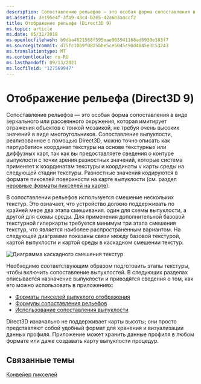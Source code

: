 ```yaml
---
description: Сопоставление рельефов — это особая форма сопоставления в виде зеркального или рассеянного окружения, которая имитирует отражения объектов с тонкой мозаикой, не требуя очень высоких значений в виде многоугольников.
ms.assetid: 3e195e4f-3fa9-43c4-b2e5-42a6b3aaccf2
title: Отображение рельефа (Direct3D 9)
ms.topic: article
ms.date: 05/31/2018
ms.openlocfilehash: b9dba4621568f595eae965941168ad6930e183f7
ms.sourcegitcommit: d75fc10b9f0825bbe5ce5045c90d4045e3c53243
ms.translationtype: MT
ms.contentlocale: ru-RU
ms.lasthandoff: 09/13/2021
ms.locfileid: "127569947"
---
```

# <a name="bump-mapping-direct3d-9"></a>Отображение рельефа (Direct3D 9)

Сопоставление рельефов — это особая форма сопоставления в виде зеркального или рассеянного окружения, которая имитирует отражения объектов с тонкой мозаикой, не требуя очень высоких значений в виде многоугольников. Сопоставление выпуклости, реализованное с помощью Direct3D, можно точно описать как пертурбатион координат текстуры на основе текстурных или диффузных карт, так как вы предоставляете сведения о контуре выпуклости с точки зрения разностных значений, которые система применяет к координатам текстуры и координаты v карты среды на следующей стадии текстуры. Разностные значения кодируются в формате пикселей поверхности на карте выпуклости (см. раздел [неровные форматы пикселей на карте](bump-map-pixel-formats.md)).

В сопоставлении рельефов используется смешение нескольких текстур. Это означает, что устройство должно поддерживать по крайней мере два этапа смешивания. один для схемы выпуклости, а другой для схемы среды. Для применения дополнительной базовой текстурной гиперкарты требуется минимум три этапа смешения текстур, что является наиболее распространенным вариантом. На следующей диаграмме показаны связи между базовой текстурой, картой выпуклости и картой среды в каскадном смешении текстур.

![Диаграмма каскадного смешения текстур](images/bumpmap-tcascade.png)

Необходимо соответствующим образом подготовить этапы текстуры, чтобы включить сопоставление выпуклостей. В следующих разделах описывается назначение выпуклости и приводятся сведения о том, как его можно использовать в приложениях:

-   [Форматы пикселей выпуклого отображения](bump-map-pixel-formats.md)
-   [Формулы сопоставления рельефов](bump-mapping-formulas.md)
-   [Использование сопоставления выпуклости](using-bump-mapping.md)

Direct3D изначально не поддерживает карты высоты; они просто представляют собой удобный формат для хранения и визуализации данных профиля. Приложение может хранить данные профиля в любом формате или даже создавать карту выпуклости процедур.

## <a name="related-topics"></a>Связанные темы

<dl> <dt>

[Конвейер пикселей](pixel-pipeline.md)
</dt> </dl>

 

 



